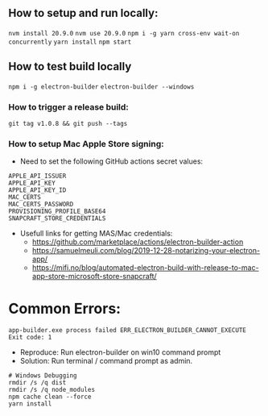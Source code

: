 ## How to setup and run locally:
`nvm install 20.9.0`
`nvm use 20.9.0`
`npm i -g yarn cross-env wait-on concurrently`
`yarn install`
`npm start`

## How to test build locally
`npm i -g electron-builder`
`electron-builder --windows`

### How to trigger a release build:
`git tag v1.0.8 && git push --tags`

### How to setup Mac Apple Store signing:

- Need to set the following GitHub actions secret values:
```
APPLE_API_ISSUER 
APPLE_API_KEY
APPLE_API_KEY_ID
MAC_CERTS
MAC_CERTS_PASSWORD
PROVISIONING_PROFILE_BASE64
SNAPCRAFT_STORE_CREDENTIALS
```
- Usefull links for getting MAS/Mac credentials:
    - https://github.com/marketplace/actions/electron-builder-action
    - https://samuelmeuli.com/blog/2019-12-28-notarizing-your-electron-app/
    - https://mifi.no/blog/automated-electron-build-with-release-to-mac-app-store-microsoft-store-snapcraft/


# Common Errors:

`app-builder.exe process failed ERR_ELECTRON_BUILDER_CANNOT_EXECUTE Exit code: 1`
- Reproduce: Run electron-builder on win10 command prompt
- Solution: Run terminal / command prompt as admin.


```
# Windows Debugging
rmdir /s /q dist
rmdir /s /q node_modules
npm cache clean --force
yarn install
```